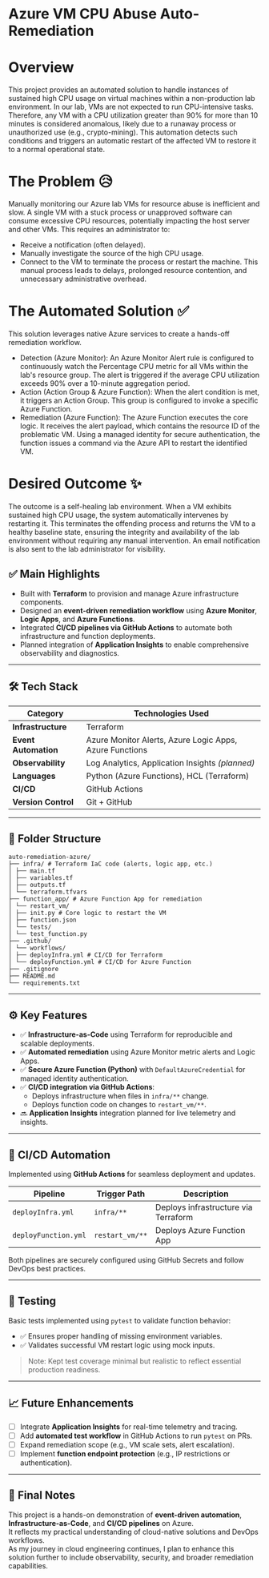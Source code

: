 # Azure VM CPU Abuse Auto-Remediation

# Overview
This project provides an automated solution to handle instances of sustained high CPU usage on virtual machines within a non-production lab environment. In our lab, VMs are not expected to run CPU-intensive tasks. Therefore, any VM with a CPU utilization greater than 90% for more than 10 minutes is considered anomalous, likely due to a runaway process or unauthorized use (e.g., crypto-mining). This automation detects such conditions and triggers an automatic restart of the affected VM to restore it to a normal operational state.

# The Problem 😥
Manually monitoring our Azure lab VMs for resource abuse is inefficient and slow. A single VM with a stuck process or unapproved software can consume excessive CPU resources, potentially impacting the host server and other VMs. This requires an administrator to:
 * Receive a notification (often delayed).
 * Manually investigate the source of the high CPU usage.
 * Connect to the VM to terminate the process or restart the machine.
This manual process leads to delays, prolonged resource contention, and unnecessary administrative overhead.

# The Automated Solution ✅
This solution leverages native Azure services to create a hands-off remediation workflow.
 * Detection (Azure Monitor): An Azure Monitor Alert rule is configured to continuously watch the Percentage CPU metric for all VMs within the lab's resource group. The alert is triggered if the average CPU utilization exceeds 90% over a 10-minute aggregation period.
 * Action (Action Group & Azure Function): When the alert condition is met, it triggers an Action Group. This group is configured to invoke a specific Azure Function.
 * Remediation (Azure Function): The Azure Function executes the core logic. It receives the alert payload, which contains the resource ID of the problematic VM. Using a managed identity for secure authentication, the function issues a command via the Azure API to restart the identified VM.

# Desired Outcome ✨
The outcome is a self-healing lab environment. When a VM exhibits sustained high CPU usage, the system automatically intervenes by restarting it. This terminates the offending process and returns the VM to a healthy baseline state, ensuring the integrity and availability of the lab environment without requiring any manual intervention. An email notification is also sent to the lab administrator for visibility.

## ✅ Main Highlights

- Built with **Terraform** to provision and manage Azure infrastructure components.
- Designed an **event-driven remediation workflow** using **Azure Monitor**, **Logic Apps**, and **Azure Functions**.
- Integrated **CI/CD pipelines via GitHub Actions** to automate both infrastructure and function deployments.
- Planned integration of **Application Insights** to enable comprehensive observability and diagnostics.

---

## 🛠️ Tech Stack

| Category             | Technologies Used                                      |
|----------------------|--------------------------------------------------------|
| **Infrastructure**   | Terraform                                               |
| **Event Automation** | Azure Monitor Alerts, Azure Logic Apps, Azure Functions|
| **Observability**    | Log Analytics, Application Insights *(planned)*        |
| **Languages**        | Python (Azure Functions), HCL (Terraform)              |
| **CI/CD**            | GitHub Actions                                         |
| **Version Control**  | Git + GitHub                                           |

---

## 📁 Folder Structure

```
auto-remediation-azure/
├── infra/ # Terraform IaC code (alerts, logic app, etc.)
│ ├── main.tf
│ ├── variables.tf
│ ├── outputs.tf
│ └── terraform.tfvars
├── function_app/ # Azure Function App for remediation
│ └── restart_vm/
│ ├── init.py # Core logic to restart the VM
│ ├── function.json
│ └── tests/
│ └── test_function.py
├── .github/
│ └── workflows/
│ ├── deployInfra.yml # CI/CD for Terraform
│ └── deployFunction.yml # CI/CD for Azure Function
├── .gitignore
├── README.md
└── requirements.txt
```

---

## ⚙️ Key Features

- ✅ **Infrastructure-as-Code** using Terraform for reproducible and scalable deployments.
- ✅ **Automated remediation** using Azure Monitor metric alerts and Logic Apps.
- ✅ **Secure Azure Function (Python)** with `DefaultAzureCredential` for managed identity authentication.
- ✅ **CI/CD integration via GitHub Actions**:
  - Deploys infrastructure when files in `infra/**` change.
  - Deploys function code on changes to `restart_vm/**`.
- 🔜 **Application Insights** integration planned for live telemetry and insights.

---

## 🔄 CI/CD Automation

Implemented using **GitHub Actions** for seamless deployment and updates.

| Pipeline               | Trigger Path     | Description                          |
|------------------------|------------------|--------------------------------------|
| `deployInfra.yml`      | `infra/**`       | Deploys infrastructure via Terraform |
| `deployFunction.yml`   | `restart_vm/**`  | Deploys Azure Function App           |

Both pipelines are securely configured using GitHub Secrets and follow DevOps best practices.

---

## 🧪 Testing

Basic tests implemented using `pytest` to validate function behavior:

- ✅ Ensures proper handling of missing environment variables.
- ✅ Validates successful VM restart logic using mock inputs.

> Note: Kept test coverage minimal but realistic to reflect essential production readiness.

---

## 📈 Future Enhancements

- [ ] Integrate **Application Insights** for real-time telemetry and tracing.
- [ ] Add **automated test workflow** in GitHub Actions to run `pytest` on PRs.
- [ ] Expand remediation scope (e.g., VM scale sets, alert escalation).
- [ ] Implement **function endpoint protection** (e.g., IP restrictions or authentication).

---

## 🙌 Final Notes

This project is a hands-on demonstration of **event-driven automation**, **Infrastructure-as-Code**, and **CI/CD pipelines** on Azure.  
It reflects my practical understanding of cloud-native solutions and DevOps workflows.  
As my journey in cloud engineering continues, I plan to enhance this solution further to include observability, security, and broader remediation capabilities.